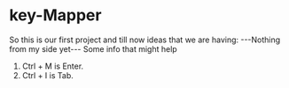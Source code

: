 # key-Mapper
So this is our first project and till now ideas that we are having:
---Nothing from my side yet---
Some info that might help
1. Ctrl + M is Enter.
2. Ctrl + I is Tab.
